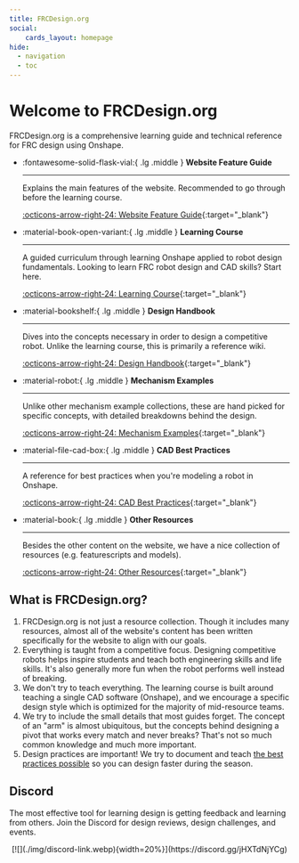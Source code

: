 ```yaml
---
title: FRCDesign.org
social:
    cards_layout: homepage
hide:
  - navigation
  - toc
---
```


# Welcome to FRCDesign.org
FRCDesign.org is a comprehensive learning guide and technical reference for FRC design using Onshape.

<div class="grid cards" markdown>

-   :fontawesome-solid-flask-vial:{ .lg .middle } __Website Feature Guide__

    ---

    Explains the main features of the website. Recommended to go through before the learning course.

    [:octicons-arrow-right-24: Website Feature Guide](website-feature-guide.md){:target="_blank"}

-   :material-book-open-variant:{ .lg .middle } __Learning Course__

    ---

    A guided curriculum through learning Onshape applied to robot design fundamentals. Looking to learn FRC robot design and CAD skills? Start here.

    [:octicons-arrow-right-24: Learning Course](learning-course/index.md){:target="_blank"}

-   :material-bookshelf:{ .lg .middle } __Design Handbook__

    ---

    Dives into the concepts necessary in order to design a competitive robot. Unlike the learning course, this is primarily a reference wiki. 

    [:octicons-arrow-right-24: Design Handbook](design-handbook/index.md){:target="_blank"}

-   :material-robot:{ .lg .middle } __Mechanism Examples__

    ---

    Unlike other mechanism example collections, these are hand picked for specific concepts, with detailed breakdowns behind the design.

    [:octicons-arrow-right-24: Mechanism Examples](mechanism-examples/index.md){:target="_blank"}

-   :material-file-cad-box:{ .lg .middle } __CAD Best Practices__

    ---

    A reference for best practices when you're modeling a robot in Onshape.

    [:octicons-arrow-right-24: CAD Best Practices](best-practices/index.md){:target="_blank"}

-   :material-book:{ .lg .middle } __Other Resources__

    ---

    Besides the other content on the website, we have a nice collection of resources (e.g. featurescripts and models).

    [:octicons-arrow-right-24: Other Resources](resources/index.md){:target="_blank"}

</div>

## What is FRCDesign.org?

1. FRCDesign.org is not just a resource collection. Though it includes many resources, almost all of the website's content has been written specifically for the website to align with our goals.
2. Everything is taught from a competitive focus. Designing competitive robots helps inspire students and teach both engineering skills and life skills. It's also generally more fun when the robot performs well instead of breaking.
2. We don't try to teach everything. The learning course is built around teaching a single CAD software (Onshape), and we encourage a specific design style which is optimized for the majority of mid-resource teams. 
3. We try to include the small details that most guides forget. The concept of an "arm" is almost ubiquitous, but the concepts behind designing a pivot that works every match and never breaks? That's not so much common knowledge and much more important.
4. Design practices are important! We try to document and teach [the best practices possible]() so you can design faster during the season.  

## Discord
The most effective tool for learning design is getting feedback and learning from others. Join the Discord for design reviews, design challenges, and events. 

<center>[![](./img/discord-link.webp){width=20%}](https://discord.gg/jHXTdNjYCg)</center>

<br>